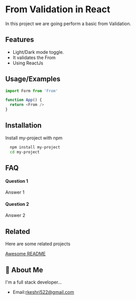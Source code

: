  
# From Validation in React

In this project we are going perform a basic from Validation.


## Features

 - Light/Dark mode toggle.
 - It validates the From
 - Using ReactJs


## Usage/Examples

```javascript
import Form from 'From'

function App() {
  return <From />
}
```


## Installation

Install my-project with npm

```bash
  npm install my-project
  cd my-project
```
    
## FAQ

#### Question 1

Answer 1

#### Question 2

Answer 2


## Related

Here are some related projects

[Awesome README](https://github.com/matiassingers/awesome-readme)


## 🚀 About Me
I'm a full stack developer...


- Email:rkeshri522@gmail.com




